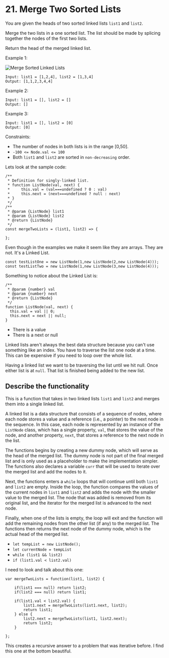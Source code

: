 # 21. Merge Two Sorted Lists

You are given the heads of two sorted linked lists `list1` and `list2`.

Merge the two lists in a one sorted list. The list should be made by splicing together the nodes of the first two lists.

Return the head of the merged linked list.

Example 1:

![Merge Sorted Linked Lists](../../../images/leetcode/21_merge_ex1.jpeg)

```
Input: list1 = [1,2,4], list2 = [1,3,4]
Output: [1,1,2,3,4,4]
```

Example 2:

```
Input: list1 = [], list2 = []
Output: []
```

Example 3:

```
Input: list1 = [], list2 = [0]
Output: [0]
```

Constraints:

* The number of nodes in both lists is in the range [0,50].
* `-100 <= Node.val <= 100`
* Both `list1` and `list2` are sorted in `non-decreasing` order.


Lets look at the sample code:

```
/**
 * Definition for singly-linked list.
 * function ListNode(val, next) {
 *     this.val = (val===undefined ? 0 : val)
 *     this.next = (next===undefined ? null : next)
 * }
 */
/**
 * @param {ListNode} list1
 * @param {ListNode} list2
 * @return {ListNode}
 */
const mergeTwoLists = (list1, list2) => {

};
```

Even though in the examples we make it seem like they are arrays. They are not. It's a Linked List.

```
const testListOne = new ListNode(1,new ListNode(2,new ListNode(4)));
const testListTwo = new ListNode(1,new ListNode(3,new ListNode(4)));
```

Something to notice about the Linked List is:

```
/**
 * @param {number} val
 * @param {number} next
 * @return {ListNode}
 */
function ListNode(val, next) {
  this.val = val || 0;
  this.next = next || null;
}
```

* There is a value
* There is a next or null

Linked lists aren't always the best data structure because you can't use something like an index. You have to traverse the list one node at a time. This can be expensive if you need to loop over the whole list.


Having a linked list we want to be traversing the list until we hit null. Once either list is at `null`. That list is finished being added to the new list.

## Describe the functionality

This is a function that takes in two linked lists `list1` and `list2` and merges them into a single linked list. 

A linked list is a data structure that consists of a sequence of nodes, where each node stores a value and a reference (i.e., a pointer) to the next node in the sequence. In this case, each node is represented by an instance of the `ListNode` class, which has a single property, `val`, that stores the value of the node, and another property, `next`, that stores a reference to the next node in the list.

The functions begins by creating a new dummy node, which will serve as the head of the merged list. The dummy node is not part of the final merged list and is only used as a placeholder to make the implementation simpler. The functions also declares a variable `curr` that will be used to iterate over the merged list and add the nodes to it.

Next, the functions enters a `while` loops that will continue until both `list1` and `list2` are empty. Inside the loop, the function compares the values of the current nodes in `list1` and `list2` and adds the node with the smaller value to the merged list. The node that was added is removed from its original list, and the iterator for the merged list is advanced to the next node.

Finally, when one of the lists is empty, the loop will exit and the function will add the remaining nodes from the other list (if any) to the merged list. The functions then returns the next node of the dummy node, which is the actual head of the merged list.


* `let tempList = new ListNode();`
* `let currentNode = tempList`
* `while (list1 && list2)`
* `if (list1.val < list2.val)`


I need to look and talk about this one:

```
var mergeTwoLists = function(list1, list2) {

    if(list1 === null) return list2;
    if(list2 === null) return list1;

    if(list1.val < list2.val) {
        list1.next = mergeTwoLists(list1.next, list2);
        return list1;
    } else {
        list2.next = mergeTwoLists(list1, list2.next);
        return list2;
    }

};
```

This creates a recursive answer to a problem that was iterative before. I find this one at the bottom beautiful. 








